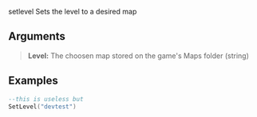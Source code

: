 setlevel Sets the level to a desired map

## Arguments

> **Level:** The choosen map stored on the game's Maps folder (string)

## Examples

```lua
--this is useless but
SetLevel("devtest")
```
